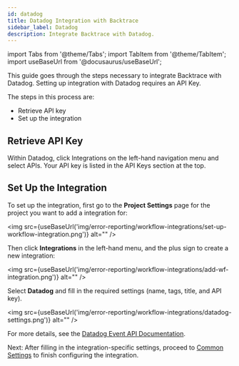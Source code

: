 ```yaml
---
id: datadog
title: Datadog Integration with Backtrace
sidebar_label: Datadog
description: Integrate Backtrace with Datadog.
---
```

import Tabs from '@theme/Tabs';
import TabItem from '@theme/TabItem';
import useBaseUrl from '@docusaurus/useBaseUrl';

This guide goes through the steps necessary to integrate Backtrace with Datadog. Setting up integration with Datadog requires an API Key.

The steps in this process are:
- Retrieve API key
- Set up the integration

## Retrieve API Key
Within Datadog, click Integrations on the left-hand navigation menu and select APIs. Your API key is listed in the API Keys section at the top.

## Set Up the Integration
To set up the integration, first go to the **Project Settings** page for the project you want to add a integration for:

<img src={useBaseUrl('img/error-reporting/workflow-integrations/set-up-workflow-integration.png')} alt="" />

Then click **Integrations** in the left-hand menu, and the plus sign to create a new integration:

<img src={useBaseUrl('img/error-reporting/workflow-integrations/add-wf-integration.png')} alt="" />

Select **Datadog** and fill in the required settings (name, tags, title, and API key).

<img src={useBaseUrl('img/error-reporting/workflow-integrations/datadog-settings.png')} alt="" />

For more details, see the [Datadog Event API Documentation](https://docs.datadoghq.com/api/latest/events/).

Next: After filling in the integration-specific settings, proceed to [Common Settings](/error-reporting/workflow-integrations/common-settings) to finish configuring the integration.
